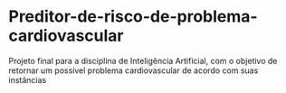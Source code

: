 # Preditor-de-risco-de-problema-cardiovascular
Projeto final para a disciplina de Inteligência  Artificial, com o objetivo de retornar um possível problema cardiovascular de acordo com suas instâncias 
